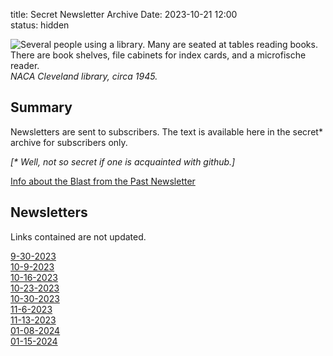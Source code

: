 title: Secret Newsletter Archive 
Date: 2023-10-21 12:00  
status: hidden

![Several people using a library. 
Many are seated at tables reading books. 
There are book shelves, file cabinets for index cards, 
and a microfische reader.
](/images/GRClibrary1945.png)  
_NACA Cleveland library, circa 1945._  

## Summary  

Newsletters are sent to subscribers. 
The text is available here in the secret\* archive for subscribers only. 

_[* Well, not so secret if one is acquainted with github.]_

[Info about the Blast from the Past Newsletter]({filename}newsletter.md)  

## Newsletters  

Links contained are not updated.

[9-30-2023](/secret_newsletter_archive%2F9-30-2023.txt)  
[10-9-2023](/secret_newsletter_archive%2F10-9-2023.txt)  
[10-16-2023](/secret_newsletter_archive%2F10-16-2023.txt)  
[10-23-2023](/secret_newsletter_archive%2F10-23-2023.txt)  
[10-30-2023](/secret_newsletter_archive%2F10-30-2023.txt)  
[11-6-2023](/secret_newsletter_archive%2F11-6-2023.txt)  
[11-13-2023](/secret_newsletter_archive%2F11-13-2023.txt)  
[01-08-2024](/secret_newsletter_archive%2F01-08-2024.txt)  
[01-15-2024](/secret_newsletter_archive%2F01-15-2024.txt)  
